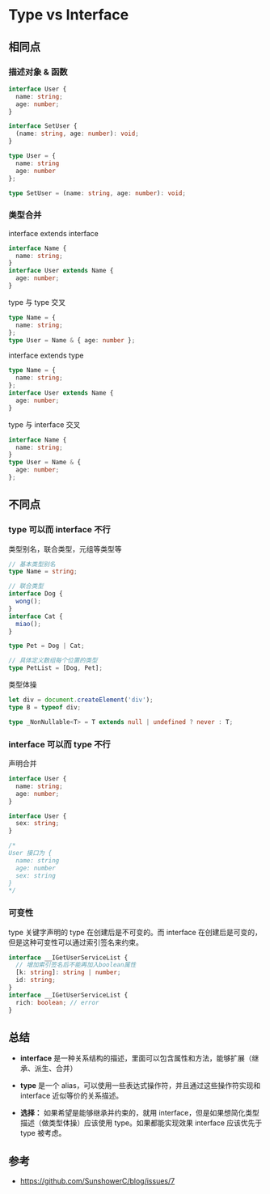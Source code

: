 # Type vs Interface

## 相同点

### 描述对象 & 函数

```ts
interface User {
  name: string;
  age: number;
}

interface SetUser {
  (name: string, age: number): void;
}
```

```ts
type User = {
  name: string
  age: number
};

type SetUser = (name: string, age: number): void;
```

### 类型合并

interface extends interface

```typescript
interface Name {
  name: string;
}
interface User extends Name {
  age: number;
}
```

type 与 type 交叉

```typescript
type Name = {
  name: string;
};
type User = Name & { age: number };
```

interface extends type

```typescript
type Name = {
  name: string;
};
interface User extends Name {
  age: number;
}
```

type 与 interface 交叉

```typescript
interface Name {
  name: string;
}
type User = Name & {
  age: number;
};
```

## 不同点

### type 可以而 interface 不行

类型别名，联合类型，元组等类型等

```typescript
// 基本类型别名
type Name = string;

// 联合类型
interface Dog {
  wong();
}
interface Cat {
  miao();
}

type Pet = Dog | Cat;

// 具体定义数组每个位置的类型
type PetList = [Dog, Pet];
```

类型体操

```typescript
let div = document.createElement('div');
type B = typeof div;

type _NonNullable<T> = T extends null | undefined ? never : T;
```

### interface 可以而 type 不行

声明合并

```typescript
interface User {
  name: string;
  age: number;
}

interface User {
  sex: string;
}

/*
User 接口为 {
  name: string
  age: number
  sex: string 
}
*/
```

### 可变性

type 关键字声明的 type 在创建后是不可变的。而 interface 在创建后是可变的，但是这种可变性可以通过索引签名来约束。

```typescript
interface __IGetUserServiceList {
  // 增加索引签名后不能再加入boolean属性
  [k: string]: string | number;
  id: string;
}
interface __IGetUserServiceList {
  rich: boolean; // error
}
```

## 总结

- **interface** 是一种关系结构的描述，里面可以包含属性和方法，能够扩展（继承、派生、合并）

- **type** 是一个 alias，可以使用一些表达式操作符，并且通过这些操作符实现和 interface 近似等价的关系描述。

- **选择：** 如果希望是能够继承并约束的，就用 interface，但是如果想简化类型描述（做类型体操）应该使用 type。如果都能实现效果 interface 应该优先于 type 被考虑。

## 参考

- https://github.com/SunshowerC/blog/issues/7
